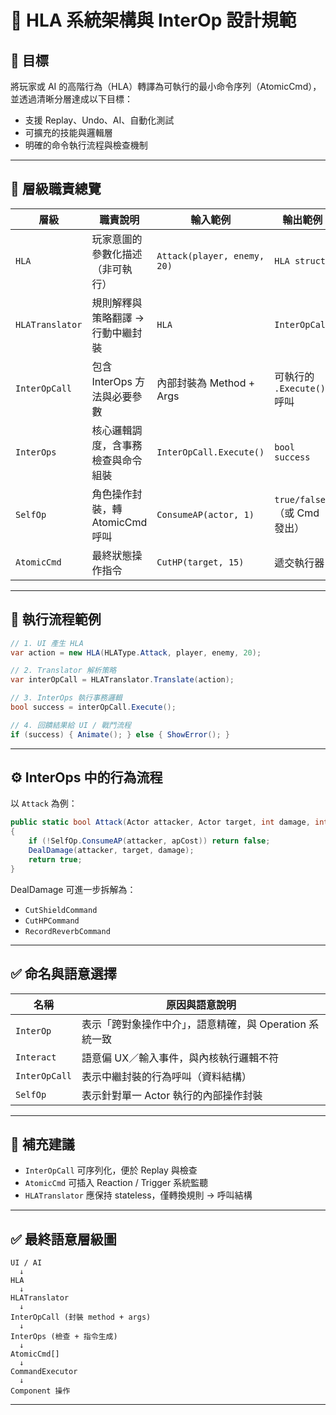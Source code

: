 # 🧠 HLA 系統架構與 InterOp 設計規範

## 📌 目標

將玩家或 AI 的高階行為（HLA）轉譯為可執行的最小命令序列（AtomicCmd），並透過清晰分層達成以下目標：

- 支援 Replay、Undo、AI、自動化測試
- 可擴充的技能與邏輯層
- 明確的命令執行流程與檢查機制

---

## 🧱 層級職責總覽

| 層級            | 職責說明                             | 輸入範例                                 | 輸出範例                     |
|------------------|----------------------------------------|--------------------------------------------|------------------------------|
| `HLA`            | 玩家意圖的參數化描述（非可執行）       | `Attack(player, enemy, 20)`                | `HLA struct`                 |
| `HLATranslator`  | 規則解釋與策略翻譯 → 行動中繼封裝       | `HLA`                                      | `InterOpCall`                |
| `InterOpCall`    | 包含 InterOps 方法與必要參數            | 內部封裝為 Method + Args                  | 可執行的 `.Execute()` 呼叫  |
| `InterOps`       | 核心邏輯調度，含事務檢查與命令組裝       | `InterOpCall.Execute()`                    | `bool success`               |
| `SelfOp`         | 角色操作封裝，轉 AtomicCmd 呼叫         | `ConsumeAP(actor, 1)`                      | `true/false`（或 Cmd 發出）  |
| `AtomicCmd`      | 最終狀態操作指令                       | `CutHP(target, 15)`                        | 遞交執行器                   |

---

## 🔁 執行流程範例

```csharp
// 1. UI 產生 HLA
var action = new HLA(HLAType.Attack, player, enemy, 20);

// 2. Translator 解析策略
var interOpCall = HLATranslator.Translate(action);

// 3. InterOps 執行事務邏輯
bool success = interOpCall.Execute();

// 4. 回饋結果給 UI / 戰鬥流程
if (success) { Animate(); } else { ShowError(); }
```

---

## ⚙️ InterOps 中的行為流程

以 `Attack` 為例：

```csharp
public static bool Attack(Actor attacker, Actor target, int damage, int apCost = 1)
{
    if (!SelfOp.ConsumeAP(attacker, apCost)) return false;
    DealDamage(attacker, target, damage);
    return true;
}
```

DealDamage 可進一步拆解為：

- `CutShieldCommand`
- `CutHPCommand`
- `RecordReverbCommand`

---

## ✅ 命名與語意選擇

| 名稱         | 原因與語意說明                           |
|--------------|--------------------------------------------|
| `InterOp`    | 表示「跨對象操作中介」，語意精確，與 Operation 系統一致 |
| `Interact`   | 語意偏 UX／輸入事件，與內核執行邏輯不符         |
| `InterOpCall`| 表示中繼封裝的行為呼叫（資料結構）                |
| `SelfOp`     | 表示針對單一 Actor 執行的內部操作封裝             |

---

## 🔖 補充建議

- `InterOpCall` 可序列化，便於 Replay 與檢查
- `AtomicCmd` 可插入 Reaction / Trigger 系統監聽
- `HLATranslator` 應保持 stateless，僅轉換規則 → 呼叫結構

---

## ✅ 最終語意層級圖

```
UI / AI
  ↓
HLA
  ↓
HLATranslator
  ↓
InterOpCall (封裝 method + args)
  ↓
InterOps (檢查 + 指令生成)
  ↓
AtomicCmd[]
  ↓
CommandExecutor
  ↓
Component 操作
```

---
